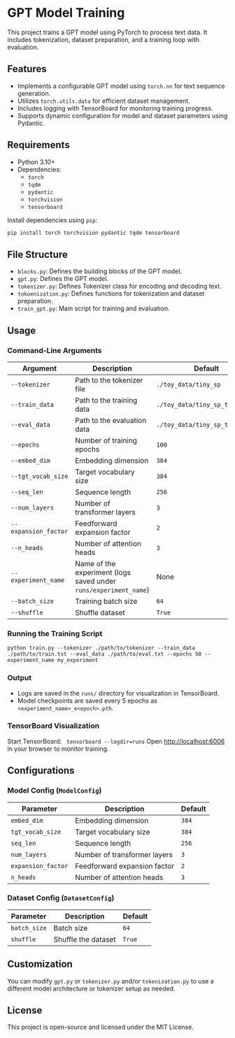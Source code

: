 # GPT Model Training

This project trains a GPT model using PyTorch to process text data. It includes tokenization, dataset preparation, and a training loop with evaluation.

## Features

- Implements a configurable GPT model using `torch.nn` for text sequence generation.
- Utilizes `torch.utils.data` for efficient dataset management.
- Includes logging with TensorBoard for monitoring training progress.
- Supports dynamic configuration for model and dataset parameters using Pydantic.

## Requirements

- Python 3.10+
- Dependencies:
  - `torch`
  - `tqdm`
  - `pydantic`
  - `torchvision`
  - `tensorboard`

Install dependencies using `pip`:
```bash 
pip install torch torchvision pydantic tqdm tensorboard
```

## File Structure

- `blocks.py`: Defines the building blocks of the GPT model.
- `gpt.py`: Defines the GPT model.
- `tokenizer.py`: Defines Tokenizer class for encoding and decoding text.
- `tokoenization.py`: Defines functions for tokenization and dataset preparation.
- `train_gpt.py`: Main script for training and evaluation.

## Usage

### Command-Line Arguments

| Argument             | Description                                                      | Default                        |
| -------------------- | ---------------------------------------------------------------- | ------------------------------ |
| `--tokenizer`        | Path to the tokenizer file                                       | `./toy_data/tiny_sp`           |
| `--train_data`       | Path to the training data                                        | `./toy_data/tiny_sp_train.txt` |
| `--eval_data`        | Path to the evaluation data                                      | `./toy_data/tiny_sp_test.txt`  |
| `--epochs`           | Number of training epochs                                        | `100`                          |
| `--embed_dim`        | Embedding dimension                                              | `384`                          |
| `--tgt_vocab_size`   | Target vocabulary size                                           | `384`                          |
| `--seq_len`          | Sequence length                                                  | `256`                          |
| `--num_layers`       | Number of transformer layers                                     | `3`                            |
| `--expansion_factor` | Feedforward expansion factor                                     | `2`                            |
| `--n_heads`          | Number of attention heads                                        | `3`                            |
| `--experiment_name`  | Name of the experiment (logs saved under `runs/experiment_name`) | None                           |
| `--batch_size`       | Training batch size                                              | `64`                           |
| `--shuffle`          | Shuffle dataset                                                  | `True`                         |

### Running the Training Script

```
python train.py --tokenizer ./path/to/tokenizer --train_data ./path/to/train.txt --eval_data ./path/to/eval.txt --epochs 50 --experiment_name my_experiment
```

### Output

- Logs are saved in the `runs/` directory for visualization in TensorBoard.
- Model checkpoints are saved every 5 epochs as `<experiment_name>_e<epoch>.pth`.

### TensorBoard Visualization

Start TensorBoard:
``` tensorboard --logdir=runs```
Open [http://localhost:6006](http://localhost:6006) in your browser to monitor training.

## Configurations

### Model Config (`ModelConfig`)

| Parameter          | Description                  | Default |
| ------------------ | ---------------------------- | ------- |
| `embed_dim`        | Embedding dimension          | `384`   |
| `tgt_vocab_size`   | Target vocabulary size       | `384`   |
| `seq_len`          | Sequence length              | `256`   |
| `num_layers`       | Number of transformer layers | `3`     |
| `expansion_factor` | Feedforward expansion factor | `2`     |
| `n_heads`          | Number of attention heads    | `3`     |

### Dataset Config (`DatasetConfig`)

| Parameter    | Description         | Default |
| ------------ | ------------------- | ------- |
| `batch_size` | Batch size          | `64`    |
| `shuffle`    | Shuffle the dataset | `True`  |

## Customization

You can modify `gpt.py` or `tokenizer.py` and/or `tokenization.py` to use a different model architecture or tokenizer setup as needed.

## License

This project is open-source and licensed under the MIT License.
